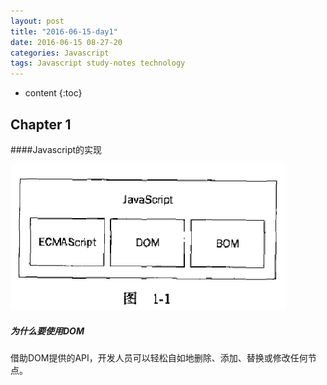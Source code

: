 ```yaml
---
layout: post
title: "2016-06-15-day1"
date: 2016-06-15 08-27-20
categories: Javascript
tags: Javascript study-notes technology
---
```


* content
{:toc}


## Chapter 1

####Javascript的实现

![Javascript的实现](/photos/javascript的实现.png)

##### 为什么要使用DOM

借助DOM提供的API，开发人员可以轻松自如地删除、添加、替换或修改任何节点。